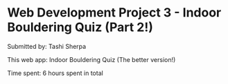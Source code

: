 # Web Development Project 3 - Indoor Bouldering Quiz (Part 2!)

Submitted by: Tashi Sherpa

This web app: Indoor Bouldering Quiz (The better version!)

Time spent: 6 hours spent in total

